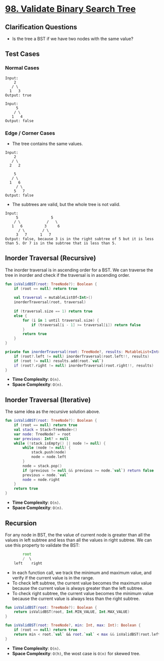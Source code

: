 # [98. Validate Binary Search Tree](https://leetcode.com/problems/validate-binary-search-tree/)

## Clarification Questions
* Is the tree a BST if we have two nodes with the same value?
 
## Test Cases
### Normal Cases
```
Input: 
    2
   / \
  1   3 
Output: true

Input: 
     5
    / \
   1   4
Output: false
```
### Edge / Corner Cases
* The tree contains the same values.
```
Input: 
    2
   / \
  2   2

    5
   / \
  1   6
     / \
    5   7
Output: false
```
* The subtrees are valid, but the whole tree is not valid.
```
Input:
     5               5
    / \            /   \
   1   6          3     6
      / \        / \   
     3   7      1   7
Output: false, because 3 is in the right subtree of 5 but it is less than 5. Or 7 is in the subtree that is less than 5.
```
## Inorder Traversal (Recursive)
The inorder traversal is in ascending order for a BST. We can traverse the tree in inorder and check if the traversal is in ascending order.
```kotlin
fun isValidBST(root: TreeNode?): Boolean {
    if (root == null) return true        
    
    val traversal = mutableListOf<Int>()
    inorderTraversal(root, traversal)
    
    if (traversal.size == 1) return true
    else {
        for (i in 1 until traversal.size) {
            if (traversal[i - 1] >= traversal[i]) return false
        }
        return true
    }
}

private fun inorderTraversal(root: TreeNode?, results: MutableList<Int>) {
    if (root?.left != null) inorderTraversal(root.left!!, results)
    if (root != null) results.add(root.`val`)
    if (root?.right != null) inorderTraversal(root.right!!, results)
}
```
* **Time Complexity**: `O(n)`.
* **Space Complexity**: `O(n)`.

## Inorder Traversal (Iterative)
The same idea as the recursive solution above.
```kotlin
fun isValidBST(root: TreeNode?): Boolean {
    if (root == null) return true
    val stack = Stack<TreeNode>()
    var node: TreeNode? = root
    var previous: Int? = null
    while (!stack.isEmpty() || node != null) {
        while (node != null) {
            stack.push(node)
            node = node.left
        }
        node = stack.pop()
        if (previous != null && previous >= node.`val`) return false
        previous = node.`val`
        node = node.right
    }
    return true
}
```
* **Time Complexity**: `O(n)`.
* **Space Complexity**: `O(n)`.

## Recursion
For any node in BST, the the value of current node is greater than all the values in left subtree and less than all the values in right subtree. We can use this property to validate the BST:
```js
        root
        /  \
    left    right
```
* In each function call, we track the minimum and maximum value, and verify if the current value is in the range.
* To check left subtree, the current value becomes the maximum value because the current value is always greater than the left subtree.
* To check right subtree, the current value becomes the minimum value because the current value is always less than the right subtree.
```kotlin
fun isValidBST(root: TreeNode?): Boolean {
    return isValidBST(root, Int.MIN_VALUE, Int.MAX_VALUE)
}

fun isValidBST(root: TreeNode?, min: Int, max: Int): Boolean {
    if (root == null) return true
    return min < root.`val` && root.`val` < max && isValidBST(root.left, min, root.`val`) && isValidBST(root.right, root.`val`, max)
}
```

* **Time Complexity**: `O(n)`.
* **Space Complexity**: `O(h)`, the wost case is `O(n)` for skewed tree.